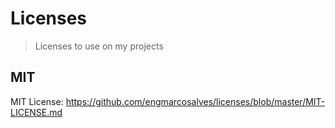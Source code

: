 # Licenses

> Licenses to use on my projects

## MIT

MIT License: <https://github.com/engmarcosalves/licenses/blob/master/MIT-LICENSE.md>
